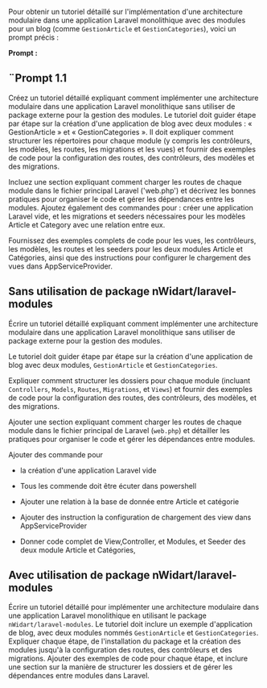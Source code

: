 Pour obtenir un tutoriel détaillé sur l'implémentation d'une architecture modulaire dans une application Laravel monolithique avec des modules pour un blog (comme `GestionArticle` et `GestionCategories`), voici un prompt précis :

**Prompt :**

## ¨Prompt 1.1

Créez un tutoriel détaillé expliquant comment implémenter une architecture modulaire dans une application Laravel monolithique sans utiliser de package externe pour la gestion des modules. Le tutoriel doit guider étape par étape sur la création d'une application de blog avec deux modules : « GestionArticle » et « GestionCategories ». Il doit expliquer comment structurer les répertoires pour chaque module (y compris les contrôleurs, les modèles, les routes, les migrations et les vues) et fournir des exemples de code pour la configuration des routes, des contrôleurs, des modèles et des migrations.

Incluez une section expliquant comment charger les routes de chaque module dans le fichier principal Laravel ('web.php') et décrivez les bonnes pratiques pour organiser le code et gérer les dépendances entre les modules. Ajoutez également des commandes pour : créer une application Laravel vide, et les migrations et seeders nécessaires pour les modèles Article et Category avec une relation entre eux.

Fournissez des exemples complets de code pour les vues, les contrôleurs, les modèles, les routes et les seeders pour les deux modules Article et Catégories, ainsi que des instructions pour configurer le chargement des vues dans AppServiceProvider.

## Sans utilisation de package nWidart/laravel-modules

Écrire un tutoriel détaillé expliquant comment implémenter une architecture modulaire dans une application Laravel monolithique sans utiliser de package externe pour la gestion des modules. 

Le tutoriel doit guider étape par étape sur la création d'une application de blog avec deux modules, `GestionArticle` et `GestionCategories`. 

Expliquer comment structurer les dossiers pour chaque module (incluant `Controllers`, `Models`, `Routes`, `Migrations`, et `Views`) et fournir des exemples de code pour la configuration des routes, des contrôleurs, des modèles, et des migrations. 

Ajouter une section expliquant comment charger les routes de chaque module dans le fichier principal de Laravel (`web.php`) et détailler les pratiques pour organiser le code et gérer les dépendances entre modules.

Ajouter des commande pour 
- la création d'une application Laravel vide 
- Tous les commende doit être écuter dans powershell

- Ajouter une relation à la base de donnée entre Article et catégorie 
- Ajouter des instruction la configuration de chargement des view dans AppServiceProvider

- Donner code complet de View,Controller, et Modules, et Seeder des deux module Article et Catégories, 



## Avec utilisation de package nWidart/laravel-modules

Écrire un tutoriel détaillé pour implémenter une architecture modulaire dans une application Laravel monolithique en utilisant le package `nWidart/laravel-modules`. Le tutoriel doit inclure un exemple d'application de blog, avec deux modules nommés `GestionArticle` et `GestionCategories`. Expliquer chaque étape, de l'installation du package et la création des modules jusqu'à la configuration des routes, des contrôleurs et des migrations. Ajouter des exemples de code pour chaque étape, et inclure une section sur la manière de structurer les dossiers et de gérer les dépendances entre modules dans Laravel.
